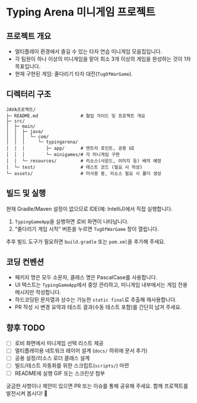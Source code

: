 # Typing Arena 미니게임 프로젝트

## 프로젝트 개요
- 멀티플레이 환경에서 즐길 수 있는 타자 연습 미니게임 모음집입니다.
- 각 팀원이 하나 이상의 미니게임을 맡아 최소 3개 이상의 게임을 완성하는 것이 1차 목표입니다.
- 현재 구현된 게임: 줄다리기 타자 대전(`TugOfWarGame`).

## 디렉터리 구조
```
JAVA프로젝트/
├─ README.md                # 협업 가이드 및 프로젝트 개요
├─ src/
│  ├─ main/
│  │  ├─ java/
│  │  │  └─ com/
│  │  │     └─ typingarena/
│  │  │        ├─ app/      # 엔트리 포인트, 공용 UI
│  │  │        └─ minigames/# 각 미니게임 구현
│  │  └─ resources/         # 리소스(사운드, 이미지 등) 배치 예정
│  └─ test/                 # 테스트 코드 (필요 시 작성)
└─ assets/                  # 미사용 중, 리소스 필요 시 폴더 생성
```

## 빌드 및 실행
현재 Gradle/Maven 설정이 없으므로 IDE(예: IntelliJ)에서 직접 실행합니다.
1. `TypingGameApp`을 실행하면 로비 화면이 나타납니다.
2. “줄다리기 게임 시작” 버튼을 누르면 `TugOfWarGame` 창이 열립니다.

추후 빌드 도구가 필요하면 `build.gradle` 또는 `pom.xml`을 추가해 주세요.

## 코딩 컨벤션
- 패키지 명은 모두 소문자, 클래스 명은 PascalCase를 사용합니다.
- UI 텍스트는 `TypingGameApp`에서 중앙 관리하고, 미니게임 내부에서는 게임 전용 메시지만 작성합니다.
- 하드코딩된 문자열과 상수는 가능한 `static final`로 추출해 재사용합니다.
- PR 작성 시 변경 요약과 테스트 결과(수동 테스트 포함)를 간단히 남겨 주세요.

## 향후 TODO
- [ ] 로비 화면에서 미니게임 선택 리스트 제공
- [ ] 멀티플레이용 네트워크 레이어 설계 (`docs/` 하위에 문서 추가)
- [ ] 공용 설정/리소스 로더 클래스 설계
- [ ] 빌드/테스트 자동화를 위한 스크립트(`scripts/`) 마련
- [ ] README에 실행 GIF 또는 스크린샷 첨부

궁금한 사항이나 제안이 있으면 PR 또는 이슈를 통해 공유해 주세요. 함께 프로젝트를 발전시켜 봅시다! 🙌
